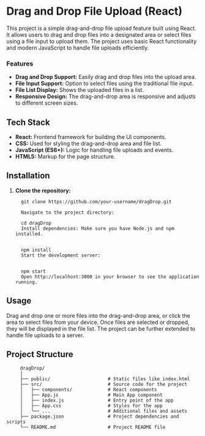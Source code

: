 # Drag and Drop File Upload (React)

This project is a simple drag-and-drop file upload feature built using React. It allows users to drag and drop files into a designated area or select files using a file input to upload them. The project uses basic React functionality and modern JavaScript to handle file uploads efficiently.

### Features

- **Drag and Drop Support:** Easily drag and drop files into the upload area.
- **File Input Support:** Option to select files using the traditional file input.
- **File List Display:** Shows the uploaded files in a list.
- **Responsive Design:** The drag-and-drop area is responsive and adjusts to different screen sizes.

## Tech Stack

- **React:** Frontend framework for building the UI components.
- **CSS:** Used for styling the drag-and-drop area and file list.
- **JavaScript (ES6+):** Logic for handling file uploads and events.
- **HTML5:** Markup for the page structure.

## Installation

1. **Clone the repository:**

         git clone https://github.com/your-username/dragDrop.git
      
         Navigate to the project directory:
         
         cd dragDrop
         Install dependencies: Make sure you have Node.js and npm installed.
         
         
         npm install
         Start the development server:
         
         
         npm start
         Open http://localhost:3000 in your browser to see the application running.


## Usage
Drag and drop one or more files into the drag-and-drop area, or click the area to select files from your device.
Once files are selected or dropped, they will be displayed in the file list.
The project can be further extended to handle file uploads to a server.

## Project Structure

         dragDrop/
         │
         ├── public/                     # Static files like index.html
         ├── src/                        # Source code for the project
         │   ├── components/             # React components
         │   ├── App.js                  # Main App component
         │   ├── index.js                # Entry point of the app
         │   ├── App.css                 # Styles for the app
         │   └── ...                     # Additional files and assets
         ├── package.json                # Project dependencies and scripts
         └── README.md                   # Project README file
